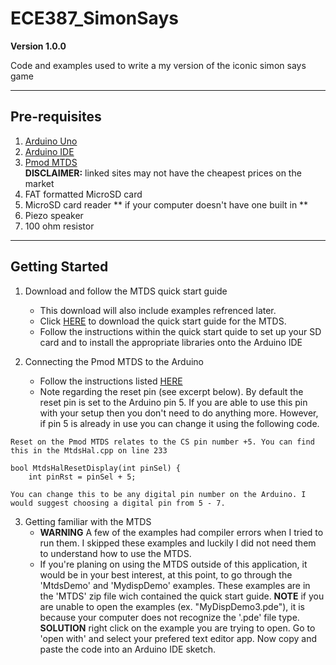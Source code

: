 # ECE387_SimonSays

**Version 1.0.0**

Code and examples used to write a my version of the iconic simon says game

---

## Pre-requisites

1. [Arduino Uno](https://store.arduino.cc/usa/arduino-uno-rev3)
2. [Arduino IDE](https://www.arduino.cc/en/Main/Software)
3. [Pmod MTDS](https://store.digilentinc.com/pmod-mtds-multi-touch-display-system/)  
   **DISCLAIMER:** linked sites may not have the cheapest prices on the market
4. FAT formatted MicroSD card
5. MicroSD card reader ** if your computer doesn't have one built in **
6. Piezo speaker
7. 100 ohm resistor
---

## Getting Started

1. Download and follow the MTDS quick start guide
   * This download will also include examples refrenced later.
   * Click [HERE](https://reference.digilentinc.com/reference/software/mtds/start) to download the quick start guide for the MTDS.
   * Follow the instructions within the quick start quide to set up your SD card and to install the appropriate libraries onto the Arduino IDE

2. Connecting the Pmod MTDS to the Arduino  
   * Follow the instructions listed [HERE](https://forum.digilentinc.com/topic/9302-how-to-connect-a-pmod-mtds-to-an-arduino-uno/)  
   * Note regarding the reset pin (see excerpt below). By default the reset pin is set to the Arduino pin 5. If you are able to   use this pin with your setup then you don't need to do anything more. However, if pin 5 is already in use you can change it   using the following code.  
```
Reset on the Pmod MTDS relates to the CS pin number +5. You can find this in the MtdsHal.cpp on line 233  

bool MtdsHalResetDisplay(int pinSel) {
    int pinRst = pinSel + 5;

You can change this to be any digital pin number on the Arduino. I would suggest choosing a digital pin from 5 - 7.
```

3. Getting familiar with the MTDS
   * **WARNING** A few of the examples had compiler errors when I tried to run them. I skipped these examples and luckily I did not need them to understand how to use the MTDS.
   * If you're planing on using the MTDS outside of this application, it would be in your best interest, at this point, to go through the 'MtdsDemo' and 'MydispDemo' examples. These examples are in the 'MTDS' zip file wich contained the quick start guide. **NOTE** if you are unable to open the examples (ex. "MyDispDemo3.pde"), it is because your computer does not recognize the '.pde' file type. **SOLUTION** right click on the example you are trying to open. Go to 'open with' and select your prefered text editor app. Now copy and paste the code into an Arduino IDE sketch.







